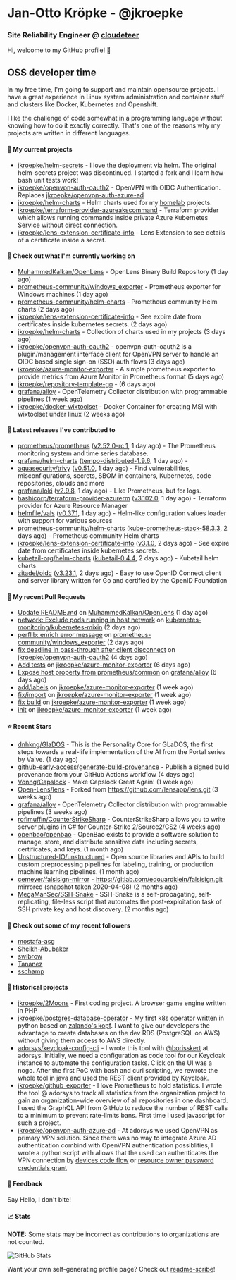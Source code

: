 # Jan-Otto Kröpke - @jkroepke
### Site Reliability Engineer @ [cloudeteer](https://cloudeteer.de/)

Hi, welcome to my GitHub profile! 👋

## OSS developer time
In my free time, I'm going to support and maintain opensource projects. I have a great experience in Linux system administration and container stuff and clusters like Docker, Kubernetes and Openshift.

I like the challenge of code somewhat in a programming language without knowing how to do it exactly correctly. That's one of the reasons why my projects are written in different languages.

#### 🌱 My current projects
- [jkroepke/helm-secrets](https://github.com/jkroepke/helm-secrets) - I love the deployment via helm. The original helm-secrets project was discontinued. I started a fork and I learn how bash unit tests work!
- [jkroepke/openvpn-auth-oauth2](https://github.com/jkroepke/openvpn-auth-oauth2) - OpenVPN with OIDC Authentication. Replaces  [jkroepke/openvpn-auth-azure-ad](https://github.com/jkroepke/openvpn-auth-azure-ad) 
- [jkroepke/helm-charts](https://github.com/jkroepke/helm-charts) - Helm charts used for my [homelab](https://github.com/jkroepke/homelab) projects.
- [jkroepke/terraform-provider-azureakscommand](https://github.com/jkroepke/terraform-provider-azureakscommand) - Terraform provider which allows running commands inside private Azure Kubernetes Service without direct connection.
- [jkroepke/lens-extension-certificate-info](https://github.com/jkroepke/lens-extension-certificate-info) - Lens Extension to see details of a certificate inside a secret.

#### 👷 Check out what I'm currently working on

- [MuhammedKalkan/OpenLens](https://github.com/MuhammedKalkan/OpenLens) - OpenLens Binary Build Repository (1 day ago)
- [prometheus-community/windows_exporter](https://github.com/prometheus-community/windows_exporter) - Prometheus exporter for Windows machines (1 day ago)
- [prometheus-community/helm-charts](https://github.com/prometheus-community/helm-charts) - Prometheus community Helm charts (2 days ago)
- [jkroepke/lens-extension-certificate-info](https://github.com/jkroepke/lens-extension-certificate-info) - See expire date from certificates inside kubernetes secrets. (2 days ago)
- [jkroepke/helm-charts](https://github.com/jkroepke/helm-charts) - Collection of charts used in my projects (3 days ago)
- [jkroepke/openvpn-auth-oauth2](https://github.com/jkroepke/openvpn-auth-oauth2) - openvpn-auth-oauth2 is a plugin/management interface client for OpenVPN server to handle an OIDC based single sign-on (SSO) auth flows (3 days ago)
- [jkroepke/azure-monitor-exporter](https://github.com/jkroepke/azure-monitor-exporter) - A simple prometheus exporter to provide metrics from Azure Monitor in Prometheus format (5 days ago)
- [jkroepke/repository-template-go](https://github.com/jkroepke/repository-template-go) -  (6 days ago)
- [grafana/alloy](https://github.com/grafana/alloy) - OpenTelemetry Collector distribution with programmable pipelines (1 week ago)
- [jkroepke/docker-wixtoolset](https://github.com/jkroepke/docker-wixtoolset) - Docker Container for creating MSI with wixtoolset under linux (2 weeks ago)

#### 🔭 Latest releases I've contributed to

- [prometheus/prometheus](https://github.com/prometheus/prometheus) ([v2.52.0-rc.1](https://github.com/prometheus/prometheus/releases/tag/v2.52.0-rc.1), 1 day ago) - The Prometheus monitoring system and time series database.
- [grafana/helm-charts](https://github.com/grafana/helm-charts) ([tempo-distributed-1.9.6](https://github.com/grafana/helm-charts/releases/tag/tempo-distributed-1.9.6), 1 day ago) - 
- [aquasecurity/trivy](https://github.com/aquasecurity/trivy) ([v0.51.0](https://github.com/aquasecurity/trivy/releases/tag/v0.51.0), 1 day ago) - Find vulnerabilities, misconfigurations, secrets, SBOM in containers, Kubernetes, code repositories, clouds and more
- [grafana/loki](https://github.com/grafana/loki) ([v2.9.8](https://github.com/grafana/loki/releases/tag/v2.9.8), 1 day ago) - Like Prometheus, but for logs.
- [hashicorp/terraform-provider-azurerm](https://github.com/hashicorp/terraform-provider-azurerm) ([v3.102.0](https://github.com/hashicorp/terraform-provider-azurerm/releases/tag/v3.102.0), 1 day ago) - Terraform provider for Azure Resource Manager
- [helmfile/vals](https://github.com/helmfile/vals) ([v0.37.1](https://github.com/helmfile/vals/releases/tag/v0.37.1), 1 day ago) - Helm-like configuration values loader with support for various sources
- [prometheus-community/helm-charts](https://github.com/prometheus-community/helm-charts) ([kube-prometheus-stack-58.3.3](https://github.com/prometheus-community/helm-charts/releases/tag/kube-prometheus-stack-58.3.3), 2 days ago) - Prometheus community Helm charts
- [jkroepke/lens-extension-certificate-info](https://github.com/jkroepke/lens-extension-certificate-info) ([v3.1.0](https://github.com/jkroepke/lens-extension-certificate-info/releases/tag/v3.1.0), 2 days ago) - See expire date from certificates inside kubernetes secrets.
- [kubetail-org/helm-charts](https://github.com/kubetail-org/helm-charts) ([kubetail-0.4.4](https://github.com/kubetail-org/helm-charts/releases/tag/kubetail-0.4.4), 2 days ago) - Kubetail helm charts
- [zitadel/oidc](https://github.com/zitadel/oidc) ([v3.23.1](https://github.com/zitadel/oidc/releases/tag/v3.23.1), 2 days ago) - Easy to use OpenID Connect client and server library written for Go and certified by the OpenID Foundation

#### 🔨 My recent Pull Requests

- [Update README.md](https://github.com/MuhammedKalkan/OpenLens/pull/197) on [MuhammedKalkan/OpenLens](https://github.com/MuhammedKalkan/OpenLens) (1 day ago)
- [network: Exclude pods running in host network](https://github.com/kubernetes-monitoring/kubernetes-mixin/pull/929) on [kubernetes-monitoring/kubernetes-mixin](https://github.com/kubernetes-monitoring/kubernetes-mixin) (2 days ago)
- [perflib: enrich error message](https://github.com/prometheus-community/windows_exporter/pull/1460) on [prometheus-community/windows_exporter](https://github.com/prometheus-community/windows_exporter) (2 days ago)
- [fix deadline in pass-through after client disconnect](https://github.com/jkroepke/openvpn-auth-oauth2/pull/257) on [jkroepke/openvpn-auth-oauth2](https://github.com/jkroepke/openvpn-auth-oauth2) (4 days ago)
- [Add tests](https://github.com/jkroepke/azure-monitor-exporter/pull/7) on [jkroepke/azure-monitor-exporter](https://github.com/jkroepke/azure-monitor-exporter) (6 days ago)
- [Expose host property from prometheus/common](https://github.com/grafana/alloy/pull/698) on [grafana/alloy](https://github.com/grafana/alloy) (6 days ago)
- [add/labels](https://github.com/jkroepke/azure-monitor-exporter/pull/5) on [jkroepke/azure-monitor-exporter](https://github.com/jkroepke/azure-monitor-exporter) (1 week ago)
- [fix/import](https://github.com/jkroepke/azure-monitor-exporter/pull/4) on [jkroepke/azure-monitor-exporter](https://github.com/jkroepke/azure-monitor-exporter) (1 week ago)
- [fix build](https://github.com/jkroepke/azure-monitor-exporter/pull/3) on [jkroepke/azure-monitor-exporter](https://github.com/jkroepke/azure-monitor-exporter) (1 week ago)
- [init](https://github.com/jkroepke/azure-monitor-exporter/pull/2) on [jkroepke/azure-monitor-exporter](https://github.com/jkroepke/azure-monitor-exporter) (1 week ago)

#### ⭐ Recent Stars

- [dnhkng/GlaDOS](https://github.com/dnhkng/GlaDOS) - This is the Personality Core for GLaDOS, the first steps towards a real-life implementation of the AI from the Portal series by Valve. (1 day ago)
- [github-early-access/generate-build-provenance](https://github.com/github-early-access/generate-build-provenance) - Publish a signed build provenance from your GitHub Actions workflow (4 days ago)
- [Vonng/Capslock](https://github.com/Vonng/Capslock) - Make Capslock Great Again! (1 week ago)
- [Open-Lens/lens](https://github.com/Open-Lens/lens) - Forked from https://github.com/lensapp/lens.git (3 weeks ago)
- [grafana/alloy](https://github.com/grafana/alloy) - OpenTelemetry Collector distribution with programmable pipelines (3 weeks ago)
- [roflmuffin/CounterStrikeSharp](https://github.com/roflmuffin/CounterStrikeSharp) - CounterStrikeSharp allows you to write server plugins in C# for Counter-Strike 2/Source2/CS2 (4 weeks ago)
- [openbao/openbao](https://github.com/openbao/openbao) - OpenBao exists to provide a software solution to manage, store, and distribute sensitive data including secrets, certificates, and keys. (1 month ago)
- [Unstructured-IO/unstructured](https://github.com/Unstructured-IO/unstructured) - Open source libraries and APIs to build custom preprocessing pipelines for labeling, training, or production machine learning pipelines.  (1 month ago)
- [cemeyer/falsisign-mirror](https://github.com/cemeyer/falsisign-mirror) - https://gitlab.com/edouardklein/falsisign.git mirrored (snapshot taken 2020-04-08) (2 months ago)
- [MegaManSec/SSH-Snake](https://github.com/MegaManSec/SSH-Snake) - SSH-Snake is a self-propagating, self-replicating, file-less script that automates the post-exploitation task of SSH private key and host discovery. (2 months ago)

#### 👯 Check out some of my recent followers

- [mostafa-asg](https://github.com/mostafa-asg)
- [Sheikh-Abubaker](https://github.com/Sheikh-Abubaker)
- [swibrow](https://github.com/swibrow)
- [Tananez](https://github.com/Tananez)
- [sschamp](https://github.com/sschamp)

#### 📜 Historical projects
- [jkroepke/2Moons](https://github.com/jkroepke/2Moons) - First coding project. A browser game engine written in PHP
- [jkroepke/postgres-database-operator](https://github.com/jkroepke/postgres-database-operator) - My first k8s operator written in python based on [zalando's kopf](https://github.com/zalando-incubator/kopf). I want to give our developers the advantage to create databases on the dev RDS (PostgreSQL on AWS) without giving them access to AWS directly.
- [adorsys/keycloak-config-cli](https://github.com/adorsys/keycloak-config-cli) - I wrote this tool with [@borisskert](https://github.com/borisskert) at adorsys. Initially, we need a configuration as code tool for our Keycloak instance to automate the configuration tasks. Click on the UI was a nogo. After the first PoC with bash and curl scripting, we rewrote the whole tool in java and used the REST client provided by Keycloak.
- [jkroepke/github_exporter](https://github.com/jkroepke/github_exporter) - I love Prometheus to hold statistics. I wrote the tool @ adorsys to track all statistics from the organization project to gain an organization-wide overview of all repositories in one dashboard. I used the GraphQL API from GitHub to reduce the number of REST calls to a minimum to prevent rate-limits bans. First time I used javascript for such a project.
- [jkroepke/openvpn-auth-azure-ad](https://github.com/jkroepke/openvpn-auth-azure-ad) - At adorsys we used OpenVPN as primary VPN solution. Since there was no way to integrate Azure AD authentication combind with OpenVPN authentication possiblities, I wrote a python script with allows that the used can authenticates the VPN connection by [devices code flow](https://docs.microsoft.com/en-us/azure/active-directory/develop/v2-oauth2-device-code) or [resource owner password credentials grant](https://docs.microsoft.com/en-us/azure/active-directory/develop/v2-oauth-ropc)

#### 💬 Feedback

Say Hello, I don't bite!

#### 📈 Stats

**NOTE:** Some stats may be incorrect as contributions to organizations
are not counted.

![GitHub Stats](https://github-readme-stats.vercel.app/api?username=jkroepke&count_private=false&theme=tokyonight&show_icons=true)

Want your own self-generating profile page? Check out [readme-scribe](https://github.com/muesli/readme-scribe)!
